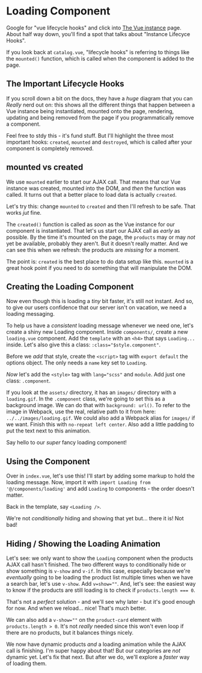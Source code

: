 # Loading Component

Google for "vue lifecycle hooks" and click into
[The Vue instance](https://vuejs.org/v2/guide/instance.html#Instance-Lifecycle-Hooks)
page. About half way down, you'll find a spot that talks about "Instance Lifecyce Hooks".

If you look back at `catalog.vue`, "lifecycle hooks" is referring to things like
the `mounted()` function, which is called when the component is added to the page.

## The Important Lifecycle Hooks

If you scroll down a bit on the docs, they have a *huge* diagram that you can
*Really* nerd out on: this shows all the different things that happen between
a Vue instance being instantiated, mounted onto the page, rendering, updating
and being removed from the page if you programmatically remove a component.

Feel free to stdy this - it's fund stuff. But I'll highlight the three most
important hooks: `created`, `mounted` and `destroyed`, which is called after
your component is completely removed.

## mounted vs created

We use `mounted` earlier to start our AJAX call. That means that our Vue instance
was created, mounted into the DOM, and *then* the function was called. It turns
out that a better place to load data is actually `created`.

Let's try this: change `mounted` to `created` and then I'll refresh to be safe.
That works *jut* fine.

The `created()` function is called as *soon* as the Vue instance for our component
is instantiated. That let's us start our AJAX call as *early* as possible. By the
time it's mounted on the page, the `products` may or may *not* yet be available,
probably they aren't. But it doesn't really matter. And we can see this when we
refresh: the products are *missing* for a moment.

The point is: `created` is the best place to do data setup like this. `mounted` is
a great hook point if you need to do something that will manipulate the DOM.

## Creating the Loading Component

Now even though this is loading a *tiny* bit faster, it's still not instant. And
so, to give our users confidence that our server isn't on vacation, we need a
loading messaging.

To help us have a *consistent* loading message whenever we need one, let's create
a shiny new Loading component. Inside `components/`, create a new `loading.vue`
component. Add the `template` with an `<h4>` that says `Loading...` inside. Let's
also give this a class: `:class="$style.component"`.

Before we *add* that style, create the `<script>` tag with `export default` the
options object. The only needs a `name` key set to `Loading`.

*Now* let's add the `<style>` tag with `lang="scss"` and `module`. Add just
one class: `.component`.

If you look at the `assets/` directory, it has an `images/` directory with a
`loading.gif`. In the `.component` class, we're going to set this as a background
image. We can do that with `background: url()`. To refer to the image in Webpack,
use the real, relative path to it from here: `../../images/loading.gif`. We could
also add a Webpack alias for `images/` if we want. Finish this with
`no-repeat left center`. Also add a little padding to put the text next to this
animation.

Say hello to our *super* fancy loading component!

## Using the Component

Over in `index.vue`, let's use this! I'll start by adding some markup to hold
the loading message. Now, import it with `import Loading from '@/components/loading'`
and add `Loading` to components - the order doesn't matter.

Back in the template, say `<Loading />`.

We're not *conditionally* hiding and showing that yet but... there it is! Not bad!

## Hiding / Showing the Loading Animation

Let's see: we only want to show the `Loading` component when the products AJAX
call hasn't finished. The two different ways to conditionally hide or show something
is `v-show` and `v-if`. In this case, especially because we're *eventually* going
to be loading the product list multiple times when we have a search bar, let's use
`v-show`. Add `v=show=""`. And, let's see: the easiest way to know if the products
are still loading is to check if `products.length === 0`.

That's not a *perfect* solution - and we'll see why later - but it's good enough
for now. And when we reload... nice! That's much better.

We can also add a `v-show=""` on the `product-card` element with
`products.length > 0`. It's not *really* needed since this won't even loop if there
are no products, but it balances things nicely.

We now have dynamic products *and* a loading animation while the AJAX call is
finishing. I'm super happy about that! But our categories are *not* dynamic yet.
Let's fix that next. But after we do, we'll explore a *faster* way of loading them.
